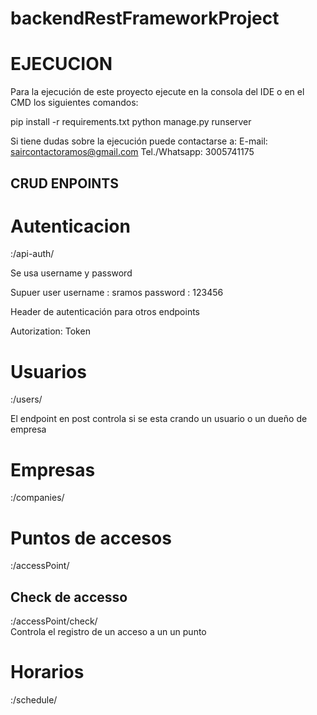 # backendRestFrameworkProject

# EJECUCION

Para la ejecución de este proyecto ejecute en la consola del IDE o en el CMD los siguientes comandos:

pip install -r requirements.txt
python manage.py runserver

Si tiene dudas sobre la ejecución puede contactarse a:
E-mail: saircontactoramos@gmail.com
Tel./Whatsapp: 3005741175

## CRUD ENPOINTS

# Autenticacion
<host>:<port>/api-auth/

Se usa username y password 

Supuer user 
username : sramos
password : 123456

Header de autenticación para otros endpoints

Autorization: Token <token>

# Usuarios
<host>:<port>/users/

El endpoint en post controla si se esta crando un usuario o un dueño de empresa

# Empresas
<host>:<port>/companies/

# Puntos de accesos 
<host>:<port>/accessPoint/

## Check de accesso
<host>:<port>/accessPoint/check/  
Controla el registro de un acceso a un un punto 

# Horarios
<host>:<port>/schedule/
